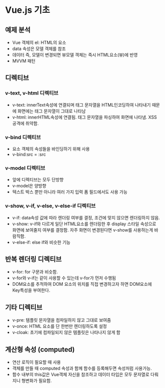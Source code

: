 # Vue.js 기초
## 예제 분석
- Vue 객체의 el: HTML의 요소
- data 속성은 모델 객체를 참조
- 데이터 즉, 모델이 변경되면 뷰모델 객체는 즉시 HTML요소(뷰)에 반영
- MVVM 패턴

## 디렉티브
### v-text, v-html 디렉티브
- v-text: innerText속성에 연결되며 태그 문자열을 HTML인코딩하여 나타내기 때문에 화면에는 태그 문자열이 그대로 나타남
- v-html: innerHTML속성에 연결됨. 태그 문자열을 파싱하여 화면에 나타냄. XSS공격에 취약함.

### v-bind 디렉티브
- 요소 객체의 속성들을 바인딩하기 위해 사용
- v-bind:src = :src

### v-model 디렉티브
- 앞에 디렉티브는 모두 단방향
- v-model은 양방향
- 텍스트 박스 뿐만 아니라 여러 가지 입력 폼 필드에서도 사용 가능

### v-show, v-if, v-else, v-else-if 디렉티브
- v-if: data속성 값에 따라 렌더링 여부를 결정, 조건에 맞지 않으면 렌더링하지 않음.
- v-show: v-if와 다르게 일단 HTML요소를 렌더링한 후 display 스타일 속성으로 화면에 보여줄지 여부를 결정함. 자주 화면이 변경된다면 v-show를 사용하는게 바람직함.
- v-else-if: else if와 비슷한 기능

## 반복 렌더링 디렉티브
- v-for: for 구문과 비슷함.
- v-for와 v-if는 같이 사용할 수 있는데 v-for가 먼저 수행됨
- DOM요소를 추적하여 DOM 요소의 위치를 직접 변경하고자 하면 DOM요소에 Key특성을  부여한다.

## 기타 디렉티브
- v-pre: 템플릿 문자열을 컴파일하지 않고 그대로 보여줌
- v-once: HTML 요소를 단 한번만 렌더링하도록 설정
- v-cloak: 초기에 컴파일되지 않은 템플릿은 나타나지 않게 함

## 계산형 속성 (computed)
- 연산 로직이 필요할 때 사용
- 객체를 만들 때 computed 속성과 함께 함수를 등록해두면 속성처럼 사용가능.
- 함수 내부의 this값은 Vue객체 자신을 참조하고 데이터 타입은 모두 문자열로 다뤄지니 형변화가 필요함.